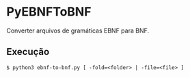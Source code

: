 # PyEBNFToBNF

Converter arquivos de gramáticas EBNF para BNF.

## Execução

```
$ python3 ebnf-to-bnf.py [ -fold=<folder> | -file=<file> ]
```
